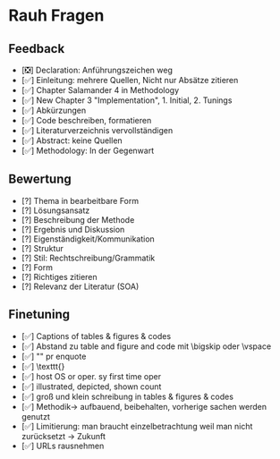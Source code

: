 # Rauh Fragen

## Feedback
- [❎] Declaration: Anführungszeichen weg 
- [✅] Einleitung: mehrere Quellen, Nicht nur Absätze zitieren
- [✅] Chapter Salamander 4 in Methodology
- [✅] New Chapter 3 "Implementation", 1. Initial, 2. Tunings 
- [✅] Abkürzungen
- [✅] Code beschreiben, formatieren
- [✅] Literaturverzeichnis vervollständigen
- [✅] Abstract: keine Quellen
- [✅] Methodology: In der Gegenwart


## Bewertung
- [?] Thema in bearbeitbare Form
- [?] Lösungsansatz
- [?] Beschreibung der Methode
- [?] Ergebnis und Diskussion
- [?] Eigenständigkeit/Kommunikation 
- [?] Struktur 
- [?] Stil: Rechtschreibung/Grammatik
- [?] Form
- [?] Richtiges zitieren 
- [?] Relevanz der Literatur (SOA)

## Finetuning
- [✅] Captions of tables & figures & codes
- [✅] Abstand zu table and figure and code mit \bigskip oder \vspace
- [✅] "" pr enquote
- [✅] \texttt{}
- [✅] host OS or oper. sy first time oper
- [✅] illustrated, depicted, shown count
- [✅] groß und klein schreibung in  tables & figures & codes
- [✅] Methodik-> aufbauend, beibehalten, vorherige sachen werden genutzt
- [✅] Limitierung: man braucht einzelbetrachtung weil man nicht zurücksetzt -> Zukunft
- [✅] URLs rausnehmen

